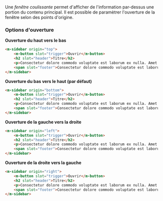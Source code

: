 Une *fenêtre coulissante* permet d'afficher de l'information par-dessus une portion du contenu principal. Il est possible de paramètrer l'ouverture de la fenêtre selon des points d'origine.
### Options d'ouverture

**Ouverture du haut vers le bas**

<modul-demo>

```html
<m-sidebar origin="top">
    <m-button slot="trigger">Ouvrir</m-button>
    <h2 slot="header">Titre</h2>
    <p>Consectetur dolore commodo voluptate est laborum ex nulla. Amet nisi quis minim dolor voluptate est nisi anim elit duis enim. Sint veniam tempor occaecat irure nostrud eiusmod. Fugiat nostrud laborum pariatur dolor tempor in in nostrud reprehenderit minim culpa incididunt.</p>
    <span slot="footer">Consectetur dolore commodo voluptate est laborum ex nulla.</span>
</m-sidebar>
```

</modul-demo>

**Ouverture du bas vers le haut (par défaut)**

<modul-demo>

```html
<m-sidebar origin="bottom">
    <m-button slot="trigger">Ouvrir</m-button>
    <h2 slot="header">Titre</h2>
    <p>Consectetur dolore commodo voluptate est laborum ex nulla. Amet nisi quis minim dolor voluptate est nisi anim elit duis enim. Sint veniam tempor occaecat irure nostrud eiusmod. Fugiat nostrud laborum pariatur dolor tempor in in nostrud reprehenderit minim culpa incididunt.</p>
    <span slot="footer">Consectetur dolore commodo voluptate est laborum ex nulla.</span>
</m-sidebar>
```

</modul-demo>

**Ouverture de la gauche vers la droite**

<modul-demo>

```html
<m-sidebar origin="left">
    <m-button slot="trigger">Ouvrir</m-button>
    <h2 slot="header">Titre</h2>
    <p>Consectetur dolore commodo voluptate est laborum ex nulla. Amet nisi quis minim dolor voluptate est nisi anim elit duis enim. Sint veniam tempor occaecat irure nostrud eiusmod. Fugiat nostrud laborum pariatur dolor tempor in in nostrud reprehenderit minim culpa incididunt.</p>
    <span slot="footer">Consectetur dolore commodo voluptate est laborum ex nulla.</span>
</m-sidebar>
```

</modul-demo>

**Ouverture de la droite vers la gauche**

<modul-demo>

```html
<m-sidebar origin="right">
    <m-button slot="trigger">Ouvrir</m-button>
    <h2 slot="header">Titre</h2>
    <p>Consectetur dolore commodo voluptate est laborum ex nulla. Amet nisi quis minim dolor voluptate est nisi anim elit duis enim. Sint veniam tempor occaecat irure nostrud eiusmod. Fugiat nostrud laborum pariatur dolor tempor in in nostrud reprehenderit minim culpa incididunt.</p>
    <span slot="footer">Consectetur dolore commodo voluptate est laborum ex nulla.</span>
</m-sidebar>
```

</modul-demo>